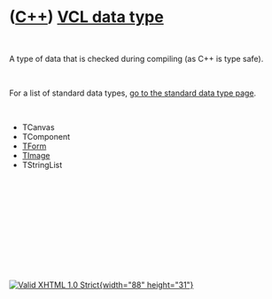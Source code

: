 



 

 

 

 

 

([C++](Cpp.htm)) [VCL data type](CppDataType.htm)
=================================================

 

A type of data that is checked during compiling (as C++ is type safe).

 

For a list of standard data types, [go to the standard data type
page](CppDataType.htm).

 

-   TCanvas
-   TComponent
-   [TForm](CppTForm.htm)
-   [TImage](CppTImage.htm)
-   TStringList

 

 

 

 

 





 

[![Valid XHTML 1.0 Strict](valid-xhtml10.png){width="88"
height="31"}](http://validator.w3.org/check?uri=referer)

